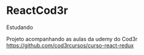 # ReactCod3r
Estudando

Projeto acompanhando as aulas da udemy do Cod3r
https://github.com/cod3rcursos/curso-react-redux
